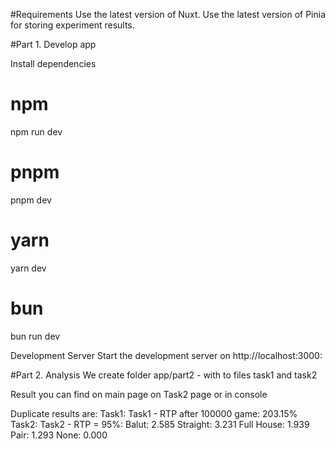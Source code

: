 #Requirements
Use the latest version of Nuxt.
Use the latest version of Pinia for storing experiment results.


#Part 1. Develop app

Install dependencies
# npm
npm run dev

# pnpm
pnpm dev

# yarn
yarn dev

# bun
bun run dev

Development Server
Start the development server on http://localhost:3000:

#Part 2. Analysis
We create folder app/part2 - with to files task1 and task2

Result you can find on main page on Task2 page or in console

Duplicate results are:
Task1: Task1 - RTP after 100000 game: 203.15%
Task2: Task2 - RTP = 95%: Balut: 2.585 Straight: 3.231 Full House: 1.939 Pair: 1.293 None: 0.000